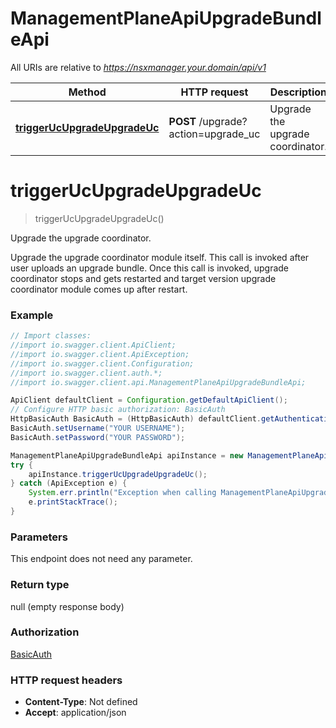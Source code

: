 # ManagementPlaneApiUpgradeBundleApi

All URIs are relative to *https://nsxmanager.your.domain/api/v1*

Method | HTTP request | Description
------------- | ------------- | -------------
[**triggerUcUpgradeUpgradeUc**](ManagementPlaneApiUpgradeBundleApi.md#triggerUcUpgradeUpgradeUc) | **POST** /upgrade?action&#x3D;upgrade_uc | Upgrade the upgrade coordinator.

<a name="triggerUcUpgradeUpgradeUc"></a>
# **triggerUcUpgradeUpgradeUc**
> triggerUcUpgradeUpgradeUc()

Upgrade the upgrade coordinator.

Upgrade the upgrade coordinator module itself. This call is invoked after user uploads an upgrade bundle. Once this call is invoked, upgrade coordinator stops and gets restarted and target version upgrade coordinator module comes up after restart. 

### Example
```java
// Import classes:
//import io.swagger.client.ApiClient;
//import io.swagger.client.ApiException;
//import io.swagger.client.Configuration;
//import io.swagger.client.auth.*;
//import io.swagger.client.api.ManagementPlaneApiUpgradeBundleApi;

ApiClient defaultClient = Configuration.getDefaultApiClient();
// Configure HTTP basic authorization: BasicAuth
HttpBasicAuth BasicAuth = (HttpBasicAuth) defaultClient.getAuthentication("BasicAuth");
BasicAuth.setUsername("YOUR USERNAME");
BasicAuth.setPassword("YOUR PASSWORD");

ManagementPlaneApiUpgradeBundleApi apiInstance = new ManagementPlaneApiUpgradeBundleApi();
try {
    apiInstance.triggerUcUpgradeUpgradeUc();
} catch (ApiException e) {
    System.err.println("Exception when calling ManagementPlaneApiUpgradeBundleApi#triggerUcUpgradeUpgradeUc");
    e.printStackTrace();
}
```

### Parameters
This endpoint does not need any parameter.

### Return type

null (empty response body)

### Authorization

[BasicAuth](../README.md#BasicAuth)

### HTTP request headers

 - **Content-Type**: Not defined
 - **Accept**: application/json

